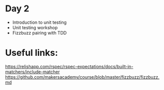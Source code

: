 # Day 2

- Introduction to unit testing
- Unit testing workshop
- Fizzbuzz pairing with TDD


# Useful links:

https://relishapp.com/rspec/rspec-expectations/docs/built-in-matchers/include-matcher
https://github.com/makersacademy/course/blob/master/fizzbuzz/fizzbuzz.md